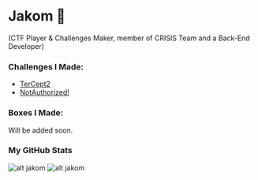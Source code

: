 # Jakom 🚀
(CTF Player & Challenges Maker, member of CRISIS Team and a Back-End Developer)

### Challenges I Made:

- [TerCept2](https://github.com/RyouYoo/TerCept2)
- [NotAuthorized!](https://www.facebook.com/Crisi5/posts/982358918947416)

### Boxes I Made:

Will be added soon.


### My GitHub Stats
![alt jakom](https://github-readme-stats.vercel.app/api?username=RyouYoo&show_icons=true&theme=react) ![alt jakom](https://github-readme-stats.vercel.app/api/top-langs/?username=RyouYoo&theme=react&line_height=40)
